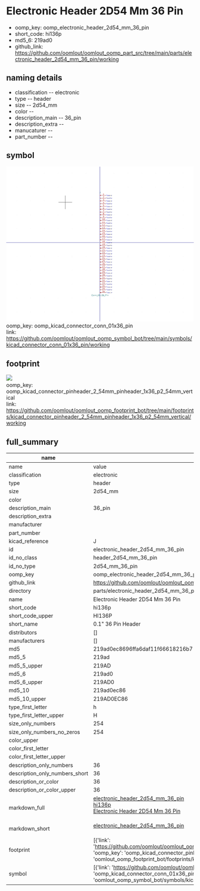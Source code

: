 # Electronic Header 2D54 Mm 36 Pin

  
* oomp_key: oomp_electronic_header_2d54_mm_36_pin 
* short_code: hi136p
* md5_6: 219ad0  
* github_link: https://github.com/oomlout/oomlout_oomp_part_src/tree/main/parts/electronic_header_2d54_mm_36_pin/working  
## naming details
* classification -- electronic
* type -- header
* size -- 2d54_mm
* color -- 
* description_main -- 36_pin
* description_extra -- 
* manucaturer -- 
* part_number -- 



## symbol

![](symbol/0/working/working_600.png)  
oomp_key: oomp_kicad_connector_conn_01x36_pin  
link: https://github.com/oomlout/oomlout_oomp_symbol_bot/tree/main/symbols/kicad_connector_conn_01x36_pin/working  

## footprint

![](footprint/0/working/working_600.png)  
oomp_key: oomp_kicad_connector_pinheader_2_54mm_pinheader_1x36_p2_54mm_vertical  
link: https://github.com/oomlout/oomlout_oomp_footprint_bot/tree/main/footprints/kicad_connector_pinheader_2_54mm_pinheader_1x36_p2_54mm_vertical/working  

## full_summary
| name | value | 
| --- | --- | 
| name | value | 
| classification | electronic | 
| type | header | 
| size | 2d54_mm | 
| color |  | 
| description_main | 36_pin | 
| description_extra |  | 
| manufacturer |  | 
| part_number |  | 
| kicad_reference | J | 
| id | electronic_header_2d54_mm_36_pin | 
| id_no_class | header_2d54_mm_36_pin | 
| id_no_type | 2d54_mm_36_pin | 
| oomp_key | oomp_electronic_header_2d54_mm_36_pin | 
| github_link | https://github.com/oomlout/oomlout_oomp_part_src/tree/main/parts/electronic_header_2d54_mm_36_pin/working | 
| directory | parts/electronic_header_2d54_mm_36_pin | 
| name | Electronic Header 2D54 Mm 36 Pin | 
| short_code | hi136p | 
| short_code_upper | HI136P | 
| short_name | 0.1" 36 Pin Header | 
| distributors | [] | 
| manufacturers | [] | 
| md5 | 219ad0ec8696ffa6daf11f66618216b7 | 
| md5_5 | 219ad | 
| md5_5_upper | 219AD | 
| md5_6 | 219ad0 | 
| md5_6_upper | 219AD0 | 
| md5_10 | 219ad0ec86 | 
| md5_10_upper | 219AD0EC86 | 
| type_first_letter | h | 
| type_first_letter_upper | H | 
| size_only_numbers | 254 | 
| size_only_numbers_no_zeros | 254 | 
| color_upper |  | 
| color_first_letter |  | 
| color_first_letter_upper |  | 
| description_only_numbers | 36 | 
| description_only_numbers_short | 36 | 
| description_or_color | 36 | 
| description_or_color_upper | 36 | 
| markdown_full | [electronic_header_2d54_mm_36_pin](https://github.com/oomlout/oomlout_oomp_part_src/tree/main/parts/electronic_header_2d54_mm_36_pin/working)<br>[hi136p](https://github.com/oomlout/oomlout_oomp_part_src/tree/main/parts/electronic_header_2d54_mm_36_pin/working)<br>[Electronic Header 2D54 Mm 36 Pin](https://github.com/oomlout/oomlout_oomp_part_src/tree/main/parts/electronic_header_2d54_mm_36_pin/working)<br><br> | 
| markdown_short | [electronic_header_2d54_mm_36_pin](https://github.com/oomlout/oomlout_oomp_part_src/tree/main/parts/electronic_header_2d54_mm_36_pin/working)<br><br> | 
| footprint | [{'link': 'https://github.com/oomlout/oomlout_oomp_footprint_bot/tree/main/foootprntss/kicad_connector_pinheader_2_54mm_pinheader_1x36_p2_54mm_vertical', 'oomp_key': 'oomp_kicad_connector_pinheader_2_54mm_pinheader_1x36_p2_54mm_vertical', 'directory': 'oomlout_oomp_footprint_bot/footprints/kicad_connector_pinheader_2_54mm_pinheader_1x36_p2_54mm_vertical//working/working.kicad_mod'}] | 
| symbol | [{'link': 'https://github.com/oomlout/oomlout_oomp_symbol_bot/tree/main/symbols/kicad_connector_conn_01x36_pin', 'oomp_key': 'oomp_kicad_connector_conn_01x36_pin', 'directory': 'oomlout_oomp_symbol_bot/symbols/kicad_connector_conn_01x36_pin//working/working.kicad_sym'}] | 
